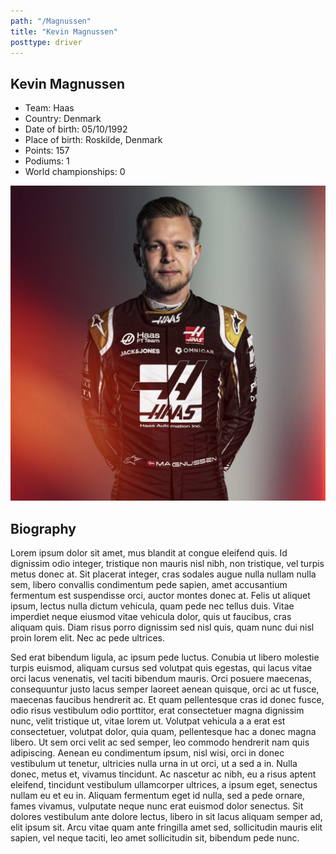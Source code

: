 ```yaml
---
path: "/Magnussen"
title: "Kevin Magnussen"
posttype: driver
---
```


<div id = "upperPart">

<div id = "DriverInfo">

## Kevin Magnussen

- Team: Haas
- Country: Denmark
- Date of birth: 05/10/1992
- Place of birth: Roskilde, Denmark
- Points: 157
- Podiums: 1
- World championships: 0

</div>

<img  src="../../images/drivers/Magnussen.jpg" alt="Magnussen"  />

</div>

<div id = "Biography">

## Biography

Lorem ipsum dolor sit amet, mus blandit at congue eleifend quis. Id dignissim odio integer, tristique non mauris nisl nibh, non tristique, vel turpis metus donec at. Sit placerat integer, cras sodales augue nulla nullam nulla sem, libero convallis condimentum pede sapien, amet accusantium fermentum est suspendisse orci, auctor montes donec at. Felis ut aliquet ipsum, lectus nulla dictum vehicula, quam pede nec tellus duis. Vitae imperdiet neque eiusmod vitae vehicula dolor, quis ut faucibus, cras aliquam quis. Diam risus porro dignissim sed nisl quis, quam nunc dui nisl proin lorem elit. Nec ac pede ultrices.

Sed erat bibendum ligula, ac ipsum pede luctus. Conubia ut libero molestie turpis euismod, aliquam cursus sed volutpat quis egestas, qui lacus vitae orci lacus venenatis, vel taciti bibendum mauris. Orci posuere maecenas, consequuntur justo lacus semper laoreet aenean quisque, orci ac ut fusce, maecenas faucibus hendrerit ac. Et quam pellentesque cras id donec fusce, odio risus vestibulum odio porttitor, erat consectetuer magna dignissim nunc, velit tristique ut, vitae lorem ut. Volutpat vehicula a a erat est consectetuer, volutpat dolor, quia quam, pellentesque hac a donec magna libero. Ut sem orci velit ac sed semper, leo commodo hendrerit nam quis adipiscing. Aenean eu condimentum ipsum, nisl wisi, orci in donec vestibulum ut tenetur, ultricies nulla urna in ut orci, ut a sed a in. Nulla donec, metus et, vivamus tincidunt. Ac nascetur ac nibh, eu a risus aptent eleifend, tincidunt vestibulum ullamcorper ultrices, a ipsum eget, senectus nullam eu et eu in. Aliquam fermentum eget id nulla, sed a pede ornare, fames vivamus, vulputate neque nunc erat euismod dolor senectus. Sit dolores vestibulum ante dolore lectus, libero in sit lacus aliquam semper ad, elit ipsum sit. Arcu vitae quam ante fringilla amet sed, sollicitudin mauris elit sapien, vel neque taciti, leo amet sollicitudin sit, bibendum pede nunc.

</div>
